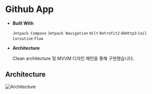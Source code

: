 # Github App
    
- **Built With**

    `Jetpack Compose` `Jetpack Navigation` `Hilt` `Retrofit2` `OkHttp3`  `Coil` `Coroutine` `Flow` 
    
- **Architecture**

    Clean architecture 및 MVVM 디자인 패턴을 통해 구현했습니다.

## Architecture

![Architecture](https://github.com/user-attachments/assets/7276ebeb-fcca-4183-b0ea-09ce57098b8b)

